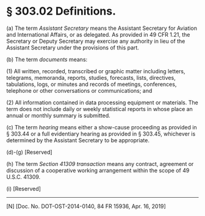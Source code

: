 # § 303.02   Definitions.

(a) The term *Assistant Secretary* means the Assistant Secretary for Aviation and International Affairs, or as delegated. As provided in 49 CFR 1.21, the Secretary or Deputy Secretary may exercise any authority in lieu of the Assistant Secretary under the provisions of this part.


(b) The term *documents* means:


(1) All written, recorded, transcribed or graphic matter including letters, telegrams, memoranda, reports, studies, forecasts, lists, directives, tabulations, logs, or minutes and records of meetings, conferences, telephone or other conversations or communications; and


(2) All information contained in data processing equipment or materials. The term does not include daily or weekly statistical reports in whose place an annual or monthly summary is submitted.


(c) The term *hearing* means either a show-cause proceeding as provided in § 303.44 or a full evidentiary hearing as provided in § 303.45, whichever is determined by the Assistant Secretary to be appropriate.


(d)-(g) [Reserved]


(h) The term *Section 41309 transaction* means any contract, agreement or discussion of a cooperative working arrangement within the scope of 49 U.S.C. 41309.


(i) [Reserved]



---

[N] [Doc. No. DOT-OST-2014-0140, 84 FR 15936, Apr. 16, 2019]





